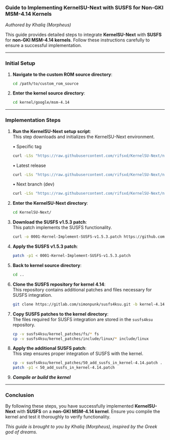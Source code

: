 ### Guide to Implementing KernelSU-Next with SUSFS for Non-GKI MSM-4.14 Kernels  
*Authored by Khaliq (Morpheus)*  

This guide provides detailed steps to integrate **KernelSU-Next** with **SUSFS** for **non-GKI MSM-4.14 kernels**. Follow these instructions carefully to ensure a successful implementation.

---

### Initial Setup
1. **Navigate to the custom ROM source directory**:  
   ```bash
   cd /path/to/custom_rom_source
   ```

2. **Enter the kernel source directory**:  
   ```bash
   cd kernel/google/msm-4.14
   ```

---

### Implementation Steps
1. **Run the KernelSU-Next setup script**:  
   This step downloads and initializes the KernelSU-Next environment.
   
   • Specific tag
   ```bash
   curl -LSs "https://raw.githubusercontent.com/rifsxd/KernelSU-Next/next/kernel/setup.sh" | bash -s v1.0.3
   ```
   • Latest release
   ```bash
   curl -LSs "https://raw.githubusercontent.com/rifsxd/KernelSU-Next/next/kernel/setup.sh" | bash -
   ```
   • Next branch (dev)
   ```bash
   curl -LSs "https://raw.githubusercontent.com/rifsxd/KernelSU-Next/next/kernel/setup.sh" | bash -s next
   ```

3. **Enter the KernelSU-Next directory**:  
   ```bash
   cd KernelSU-Next/
   ```

4. **Download the SUSFS v1.5.3 patch**:  
   This patch implements the SUSFS functionality.  
   ```bash
   curl -o 0001-Kernel-Implement-SUSFS-v1.5.3.patch https://github.com/sidex15/KernelSU-Next/commit/1e750de25930e875612bbec0410de0088474c00b.patch
   ```

5. **Apply the SUSFS v1.5.3 patch**:  
   ```bash
   patch -p1 < 0001-Kernel-Implement-SUSFS-v1.5.3.patch
   ```
6. **Back to kernel source directory**:
   ```bash
   cd ..
   ```

7. **Clone the SUSFS repository for kernel 4.14**:  
   This repository contains additional patches and files necessary for SUSFS integration.  
   ```bash
   git clone https://gitlab.com/simonpunk/susfs4ksu.git -b kernel-4.14
   ```

8. **Copy SUSFS patches to the kernel directory**:  
   The files required for SUSFS integration are stored in the `susfs4ksu` repository.  
   ```bash
   cp -v susfs4ksu/kernel_patches/fs/* fs
   cp -v susfs4ksu/kernel_patches/include/linux/* include/linux
   ```

9. **Apply the additional SUSFS patch**:  
   This step ensures proper integration of SUSFS with the kernel.  
   ```bash
   cp -v susfs4ksu/kernel_patches/50_add_susfs_in_kernel-4.14.patch .
   patch -p1 < 50_add_susfs_in_kernel-4.14.patch
   ```

10. ***Compile or build the kernel***

---

### Conclusion  
By following these steps, you have successfully implemented **KernelSU-Next** with **SUSFS** on a **non-GKI MSM-4.14 kernel**. Ensure you compile the kernel and test it thoroughly to verify functionality.  

*This guide is brought to you by Khaliq (Morpheus), inspired by the Greek god of dreams.*

